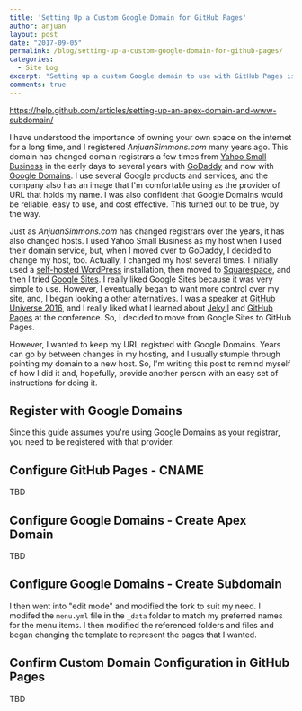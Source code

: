 ```yaml
---
title: 'Setting Up a Custom Google Domain for GitHub Pages'
author: anjuan
layout: post
date: "2017-09-05"
permalink: /blog/setting-up-a-custom-google-domain-for-github-pages/
categories:
  - Site Log
excerpt: "Setting up a custom Google domain to use with GitHub Pages is straightforward, but there are a frew tricky steps. Here is how I did it for this site."
comments: true
---
```


https://help.github.com/articles/setting-up-an-apex-domain-and-www-subdomain/

I have understood the importance of owning your own space on the internet for a long time, and I registered *AnjuanSimmons.com* many years ago. This domain has changed domain registrars a few times from [Yahoo Small Business](https://smallbusiness.yahoo.com/) in the early days to several years with [GoDaddy](https://www.godaddy.com/) and now with [Google Domains](https://domains.google/#/). I use several Google products and services, and the company also has an image that I'm comfortable using as the provider of URL that holds my name. I was also confident that Google Domains would be reliable, easy to use, and cost effective. This turned out to be true, by the way.

Just as *AnjuanSimmons.com* has changed registrars over the years, it has also changed hosts. I used Yahoo Small Business as my host when I used their domain service, but, when I moved over to GoDaddy, I decided to change my host, too. Actually, I changed my host several times. I initially used a [self-hosted WordPress](https://wordpress.org/download/) installation, then moved to [Squarespace](https://www.squarespace.com/), and then I tried [Google Sites](https://sites.google.com). I really liked Google Sites because it was very simple to use. However, I eventually began to want more control over my site, and, I began looking a other alternatives. I was a speaker at [GitHub Universe 2016](https://githubuniverse.com), and I really liked what I learned about [Jekyll](https://jekyllrb.com/) and [GitHub Pages](https://pages.github.com/) at the conference. So, I decided to move from Google Sites to GitHub Pages.

However, I wanted to keep my URL registred with Google Domains. Years can go by between changes in my hosting, and I usually stumple through pointing my domain to a new host. So, I'm writing this post to remind myself of how I did it and, hopefully, provide another person with an easy set of instructions for doing it.


## Register with Google Domains

Since this guide assumes you're using Google Domains as your registrar, you need to be registered with that provider. 

## Configure GitHub Pages - CNAME

TBD

## Configure Google Domains - Create Apex Domain

TBD

## Configure Google Domains - Create Subdomain

I then went into "edit mode" and modified the fork to suit my need. I modifed the `menu.yml` file in the `_data` folder to match my preferred names for the menu items. I then modified the referenced folders and files and began changing the template to represent the pages that I wanted. 

## Confirm Custom Domain Configuration in GitHub Pages

TBD
